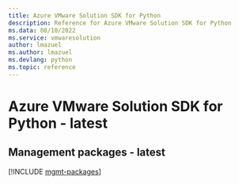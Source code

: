 ```yaml
---
title: Azure VMware Solution SDK for Python
description: Reference for Azure VMware Solution SDK for Python
ms.data: 08/10/2022
ms.service: vmwaresolution
author: lmazuel
ms.author: lmazuel
ms.devlang: python
ms.topic: reference
---
```

# Azure VMware Solution SDK for Python - latest

## Management packages - latest
[!INCLUDE [mgmt-packages](vmware-solution-mgmt-index.md)]